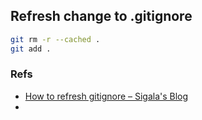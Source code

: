 ## Refresh change to .gitignore

```zsh
git rm -r --cached .
git add .
```

### Refs
- [How to refresh gitignore – Sigala's Blog](https://sigalambigha.home.blog/2020/03/11/how-to-refresh-gitignore/)
- 